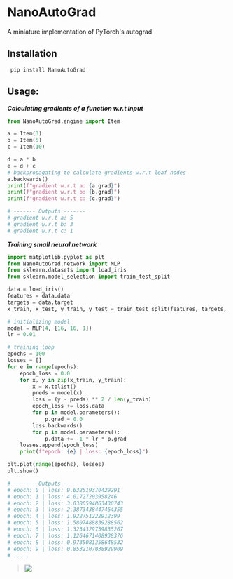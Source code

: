 # NanoAutoGrad
A miniature implementation of PyTorch's autograd

## Installation
```
 pip install NanoAutoGrad
```

## Usage:
***Calculating gradients of a function w.r.t input***
```python
from NanoAutoGrad.engine import Item

a = Item(3)
b = Item(5)
c = Item(10)

d = a * b
e = d + c
# backpropagating to calculate gradients w.r.t leaf nodes
e.backwards()
print(f"gradient w.r.t a: {a.grad}")
print(f"gradient w.r.t b: {b.grad}")
print(f"gradient w.r.t c: {c.grad}")

# ------- Outputs ------- 
# gradient w.r.t a: 5
# gradient w.r.t b: 3
# gradient w.r.t c: 1
```

***Training small neural network***
```python
import matplotlib.pyplot as plt
from NanoAutoGrad.network import MLP
from sklearn.datasets import load_iris
from sklearn.model_selection import train_test_split

data = load_iris()
features = data.data
targets = data.target
x_train, x_test, y_train, y_test = train_test_split(features, targets, train_size=0.8, shuffle=True)

# initializing model
model = MLP(4, [16, 16, 1])
lr = 0.01

# training loop
epochs = 100
losses = []
for e in range(epochs):
    epoch_loss = 0.0
    for x, y in zip(x_train, y_train):
        x = x.tolist()
        preds = model(x)
        loss = (y - preds) ** 2 / len(y_train)
        epoch_loss += loss.data
        for p in model.parameters():
            p.grad = 0.0
        loss.backwards()
        for p in model.parameters():
            p.data += -1 * lr * p.grad
    losses.append(epoch_loss)
    print(f"epoch: {e} | loss: {epoch_loss}")

plt.plot(range(epochs), losses)
plt.show()

# ------- Outputs ------- 
# epoch: 0 | loss: 9.632519370429291
# epoch: 1 | loss: 4.01727203958246
# epoch: 2 | loss: 3.0380594863430743
# epoch: 3 | loss: 2.3873438447464355
# epoch: 4 | loss: 1.922751222912399
# epoch: 5 | loss: 1.5807488839288562
# epoch: 6 | loss: 1.3234329739835267
# epoch: 7 | loss: 1.1264671408938376
# epoch: 8 | loss: 0.9735081358648532
# epoch: 9 | loss: 0.8532107038929909
# .....
```
> <img src="https://d2beiqkhq929f0.cloudfront.net/public_assets/assets/000/024/811/original/myplot.png?1675671242">

